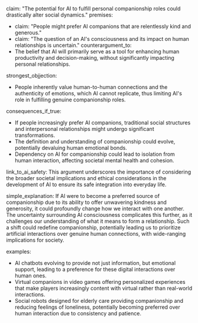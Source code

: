 claim: "The potential for AI to fulfill personal companionship roles could drastically alter social dynamics."
premises:
  - claim: "People might prefer AI companions that are relentlessly kind and generous."
  - claim: "The question of an AI's consciousness and its impact on human relationships is uncertain."
counterargument_to:
  - The belief that AI will primarily serve as a tool for enhancing human productivity and decision-making, without significantly impacting personal relationships.

strongest_objjection:
  - People inherently value human-to-human connections and the authenticity of emotions, which AI cannot replicate, thus limiting AI's role in fulfilling genuine companionship roles.

consequences_if_true:
  - If people increasingly prefer AI companions, traditional social structures and interpersonal relationships might undergo significant transformations.
  - The definition and understanding of companionship could evolve, potentially devaluing human emotional bonds.
  - Dependency on AI for companionship could lead to isolation from human interaction, affecting societal mental health and cohesion.

link_to_ai_safety: This argument underscores the importance of considering the broader societal implications and ethical considerations in the development of AI to ensure its safe integration into everyday life.

simple_explanation: If AI were to become a preferred source of companionship due to its ability to offer unwavering kindness and generosity, it could profoundly change how we interact with one another. The uncertainty surrounding AI consciousness complicates this further, as it challenges our understanding of what it means to form a relationship. Such a shift could redefine companionship, potentially leading us to prioritize artificial interactions over genuine human connections, with wide-ranging implications for society.

examples:
  - AI chatbots evolving to provide not just information, but emotional support, leading to a preference for these digital interactions over human ones.
  - Virtual companions in video games offering personalized experiences that make players increasingly content with virtual rather than real-world interactions.
  - Social robots designed for elderly care providing companionship and reducing feelings of loneliness, potentially becoming preferred over human interaction due to consistency and patience.